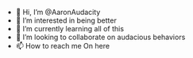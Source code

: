 - 👋 Hi, I’m @AaronAudacity
- 👀 I’m interested in being better
- 🌱 I’m currently learning all of this
- 💞️ I’m looking to collaborate on audacious behaviors
- 📫 How to reach me On here

<!---
AaronAudacity/AaronAudacity is a ✨ special ✨ repository because its `README.md` (this file) appears on your GitHub profile.
You can click the Preview link to take a look at your changes.
--->
